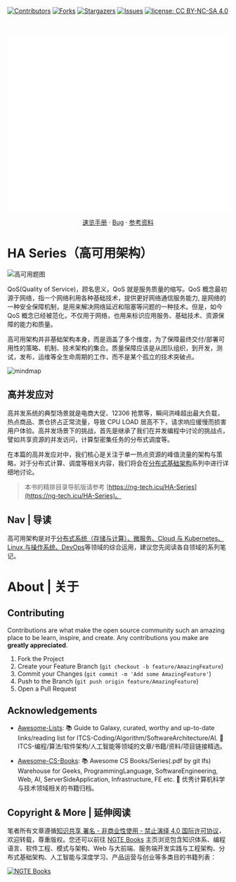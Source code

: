 [![Contributors][contributors-shield]][contributors-url]
[![Forks][forks-shield]][forks-url]
[![Stargazers][stars-shield]][stars-url]
[![Issues][issues-shield]][issues-url]
[![license: CC BY-NC-SA 4.0](https://img.shields.io/badge/license-CC%20BY--NC--SA%204.0-lightgrey.svg)][license-url]

<!-- PROJECT LOGO -->
<br />
<p align="center">
  <a href="https://github.com/wx-chevalier/HA-Series">
    <img src="header.svg" alt="Logo" style="width: 100vw;height: 400px" />
  </a>

  <p align="center">
    <a href="https://github.com/wx-chevalier/HA-Series">速览手册</a>
    ·
    <a href="https://github.com/wx-chevalier/HA-Series/issues">Bug</a>
    ·
    <a href="https://github.com/wx-chevalier/HA-Series/issues">参考资料</a>
  </p>
</p>

# HA Series（高可用架构）

![高可用题图](https://s2.ax1x.com/2019/11/18/M60zp4.png)

QoS(Quality of Service)，顾名思义，QoS 就是服务质量的缩写。QoS 概念最初源于网络，指一个网络利用各种基础技术，提供更好网络通信服务能力, 是网络的一种安全保障机制，是用来解决网络延迟和阻塞等问题的一种技术。但是，如今 QoS 概念已经被范化，不仅用于网络，也用来标识应用服务、基础技术、资源保障的能力和质量。

高可用架构并非基础架构本身，而是涵盖了多个维度，为了保障最终交付/部署可用性的策略、机制、技术架构的集合。质量保障应该是从团队组织，到开发，测试，发布，运维等全生命周期的工作，而不是某个孤立的技术突破点。

![mindmap](https://i.postimg.cc/zDK3YzGQ/image.png)

## 高并发应对

高并发系统的典型场景就是电商大促、12306 抢票等，瞬间洪峰超出最大负载，热点商品、票仓挤占正常流量，导致 CPU LOAD 居高不下，请求响应缓慢而损害用户体验。高并发场景下的挑战，首先是继承了我们在并发编程中讨论的挑战点，譬如共享资源的并发访问，计算型密集任务的分布式调度等。

在本篇的高并发应对中，我们核心是关注于单一热点资源的峰值流量的架构与策略，对于分布式计算、调度等相关内容，我们将会在[分布式基础架构](https://ng-tech.icu/DistributedSystem-Series/#/)系列中进行详细地讨论。

> 本书的精排目录导航版请参考 [https://ng-tech.icu/HA-Series](https://ng-tech.icu/HA-Series)。

## Nav | 导读

高可用架构是对于[分布式系统（存储与计算）、微服务、Cloud 与 Kubernetes、Linux 与操作系统、DevOps](https://ng-tech.icu/books/)等领域的综合运用，建议您先阅读各自领域的系列笔记。

# About | 关于

<!-- CONTRIBUTING -->

## Contributing

Contributions are what make the open source community such an amazing place to be learn, inspire, and create. Any contributions you make are **greatly appreciated**.

1. Fork the Project
2. Create your Feature Branch (`git checkout -b feature/AmazingFeature`)
3. Commit your Changes (`git commit -m 'Add some AmazingFeature'`)
4. Push to the Branch (`git push origin feature/AmazingFeature`)
5. Open a Pull Request

<!-- ACKNOWLEDGEMENTS -->

## Acknowledgements

- [Awesome-Lists](https://github.com/wx-chevalier/Awesome-Lists): 📚 Guide to Galaxy, curated, worthy and up-to-date links/reading list for ITCS-Coding/Algorithm/SoftwareArchitecture/AI. 💫 ITCS-编程/算法/软件架构/人工智能等领域的文章/书籍/资料/项目链接精选。

- [Awesome-CS-Books](https://github.com/wx-chevalier/Awesome-CS-Books): :books: Awesome CS Books/Series(.pdf by git lfs) Warehouse for Geeks, ProgrammingLanguage, SoftwareEngineering, Web, AI, ServerSideApplication, Infrastructure, FE etc. :dizzy: 优秀计算机科学与技术领域相关的书籍归档。

## Copyright & More | 延伸阅读

笔者所有文章遵循[知识共享 署名 - 非商业性使用 - 禁止演绎 4.0 国际许可协议](https://creativecommons.org/licenses/by-nc-nd/4.0/deed.zh)，欢迎转载，尊重版权。您还可以前往 [NGTE Books](https://ng-tech.icu/books/) 主页浏览包含知识体系、编程语言、软件工程、模式与架构、Web 与大前端、服务端开发实践与工程架构、分布式基础架构、人工智能与深度学习、产品运营与创业等多类目的书籍列表：

[![NGTE Books](https://s2.ax1x.com/2020/01/18/19uXtI.png)](https://ng-tech.icu/books/)

<!-- MARKDOWN LINKS & IMAGES -->
<!-- https://www.markdownguide.org/basic-syntax/#reference-style-links -->

[contributors-shield]: https://img.shields.io/github/contributors/wx-chevalier/HA-Series.svg?style=flat-square
[contributors-url]: https://github.com/wx-chevalier/HA-Series/graphs/contributors
[forks-shield]: https://img.shields.io/github/forks/wx-chevalier/HA-Series.svg?style=flat-square
[forks-url]: https://github.com/wx-chevalier/HA-Series/network/members
[stars-shield]: https://img.shields.io/github/stars/wx-chevalier/HA-Series.svg?style=flat-square
[stars-url]: https://github.com/wx-chevalier/HA-Series/stargazers
[issues-shield]: https://img.shields.io/github/issues/wx-chevalier/HA-Series.svg?style=flat-square
[issues-url]: https://github.com/wx-chevalier/HA-Series/issues
[license-shield]: https://img.shields.io/github/license/wx-chevalier/HA-Series.svg?style=flat-square
[license-url]: https://github.com/wx-chevalier/HA-Series/blob/master/LICENSE.txt

